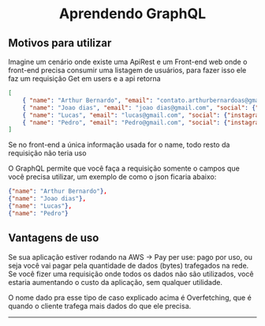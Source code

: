 <h1 align="center">
    Aprendendo GraphQL
    
## Motivos para utilizar
Imagine um cenário onde existe uma ApiRest e um Front-end web onde o front-end precisa consumir uma listagem de usuários, para fazer isso ele faz um requisição Get em users e a api retorna
```json
[ 
    { "name": "Arthur Bernardo", "email": "contato.arthurbernardoas@gmail.com", "social": {"instagram": "@arthur_bernardoxd"}  },
    { "name": "Joao dias", "email": "joao dias@gmail.com", "social": {"instagram": "@joaodias"}  },
    { "name": "Lucas", "email": "lucas@gmail.com", "social": {"instagram": "@lucas"}  },
    { "name": "Pedro", "email": "Pedro@gmail.com", "social": {"instagram": "@pedro"}  },
]
 ```
 Se no front-end a única informação usada for o name, todo resto da requisição não teria uso
 
 O GraphQL permite que você faça a requisição somente o campos que você precisa utilizar, um exemplo de como o json ficaria abaixo: 
 ```json
 {"name": "Arthur Bernardo"},
 {"name": "Joao dias"},
 {"name": "Lucas"},
 {"name": "Pedro"}
 ```
 
 ## Vantagens de uso
 
 Se sua aplicação estiver rodando na AWS -> Pay per use: pago por uso, ou seja você vai pagar pela quantidade de dados (bytes) trafegados na rede. Se você fizer uma requisição onde todos os dados não são utilizados, você estaria aumentando o custo da aplicação, sem qualquer utilidade.
 
 O nome dado pra esse tipo de caso explicado acima é Overfetching, que é quando o cliente trafega mais dados do que ele precisa.

---
